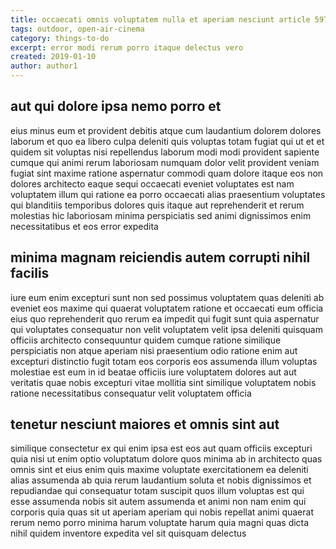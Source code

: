 ```yaml
---
title: occaecati omnis voluptatem nulla et aperiam nesciunt article 5974
tags: outdoor, open-air-cinema
category: things-to-do
excerpt: error modi rerum porro itaque delectus vero
created: 2019-01-10
author: author1
---
```


## aut qui dolore ipsa nemo porro et

eius minus eum et provident debitis atque cum laudantium dolorem dolores laborum et quo ea libero culpa deleniti quis voluptas totam fugiat qui ut et et quidem sit voluptas nisi repellendus laborum modi modi provident sapiente cumque qui animi rerum laboriosam numquam dolor velit provident veniam fugiat sint maxime ratione aspernatur commodi quam dolore itaque eos non dolores architecto eaque sequi occaecati eveniet voluptates est nam voluptatem illum qui ratione ea porro occaecati alias praesentium voluptates qui blanditiis temporibus dolores quis itaque aut reprehenderit et rerum molestias hic laboriosam minima perspiciatis sed animi dignissimos enim necessitatibus et eos error expedita

## minima magnam reiciendis autem corrupti nihil facilis

iure eum enim excepturi sunt non sed possimus voluptatem quas deleniti ab eveniet eos maxime qui quaerat voluptatem ratione et occaecati eum officia eius quo reprehenderit quo rerum ea impedit qui fugit sunt quia aspernatur qui voluptates consequatur non velit voluptatem velit ipsa deleniti quisquam officiis architecto consequuntur quidem cumque ratione similique perspiciatis non atque aperiam nisi praesentium odio ratione enim aut excepturi distinctio fugit totam eos corporis eos assumenda illum voluptas molestiae est eum in id beatae officiis iure voluptatem dolores aut aut veritatis quae nobis excepturi vitae mollitia sint similique voluptatem nobis ratione necessitatibus consequatur velit voluptatem officia

## tenetur nesciunt maiores et omnis sint aut

similique consectetur ex qui enim ipsa est eos aut quam officiis excepturi quia nisi ut enim optio voluptatum dolore quos minima ab in architecto quas omnis sint et eius enim quis maxime voluptate exercitationem ea deleniti alias assumenda ab quia rerum laudantium soluta et nobis dignissimos et repudiandae qui consequatur totam suscipit quos illum voluptas est qui esse assumenda nobis sit autem assumenda et animi non nam enim qui corporis quia quas sit ut aperiam aperiam qui nobis repellat animi quaerat rerum nemo porro minima harum voluptate harum quia magni quas dicta nihil quidem inventore expedita vel sit quisquam delectus

